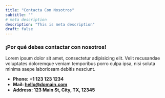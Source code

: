 ```yaml
---
title: "Contacta Con Nosotros"
subtitle: ""
# meta description
description: "This is meta description"
draft: false
---
```


### ¡Por qué debes contactar con nosotros!
Lorem ipsum dolor sit amet, consectetur adipisicing elit. Velit recusandae voluptates doloremque veniam temporibus porro culpa ipsa, nisi soluta minima saepe laboriosam debitis nesciunt.

* **Phone: +1 123 123 1234** 
* **Mail: hello@domain.com**
* **Address: 123 Main St, City, TX, 12345**
